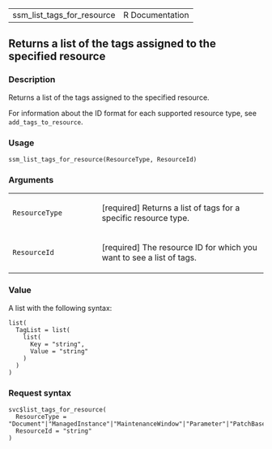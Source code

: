 <table style="width: 100%;">
<tbody>
<tr class="odd">
<td>ssm_list_tags_for_resource</td>
<td style="text-align: right;">R Documentation</td>
</tr>
</tbody>
</table>

## Returns a list of the tags assigned to the specified resource

### Description

Returns a list of the tags assigned to the specified resource.

For information about the ID format for each supported resource type,
see `add_tags_to_resource`.

### Usage

    ssm_list_tags_for_resource(ResourceType, ResourceId)

### Arguments

<table>
<colgroup>
<col style="width: 35%" />
<col style="width: 65%" />
</colgroup>
<tbody>
<tr class="odd">
<td><code
id="ssm_list_tags_for_resource_:_ResourceType">ResourceType</code></td>
<td><p>[required] Returns a list of tags for a specific resource
type.</p></td>
</tr>
<tr class="even">
<td><code
id="ssm_list_tags_for_resource_:_ResourceId">ResourceId</code></td>
<td><p>[required] The resource ID for which you want to see a list of
tags.</p></td>
</tr>
</tbody>
</table>

### Value

A list with the following syntax:

    list(
      TagList = list(
        list(
          Key = "string",
          Value = "string"
        )
      )
    )

### Request syntax

    svc$list_tags_for_resource(
      ResourceType = "Document"|"ManagedInstance"|"MaintenanceWindow"|"Parameter"|"PatchBaseline"|"OpsItem"|"OpsMetadata"|"Automation"|"Association",
      ResourceId = "string"
    )
